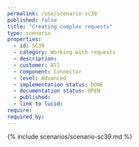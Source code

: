 ```yaml
---
permalink: /use/scenario-sc39
published: false
title: "Creating complex requests"
type: scenario
properties:
  - id: SC39
  - category: Working with requests
  - description:
  - customer: All
  - component: Connector
  - level: Advanced
  - implementation status: DONE
  - documentation status: OPEN
  - published:
  - link to lucid:
require:
required_by:
---
```


{% include scenarios/scenario-sc39.md %}
